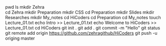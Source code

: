pwd 
ls 
mkdir Zehra  
cd Zehra
mkdir Preparation
mkdir CSS
cd Preparation
mkdir Slides
mkdir Researches
mkdir My_notes
cd HiCoders
cd Preparation
cd My_notes
touch Lecture_01.txt
echo Intro >> Lecture_01.txt
echo Welcome to HiCoders >> Lecture_01.txt
cd HiCoders
git init .
git add .
git commit -m "Hello"
git status
git remote add origin https://github.com/zehragithub/HiCoders
git push -u origing master
